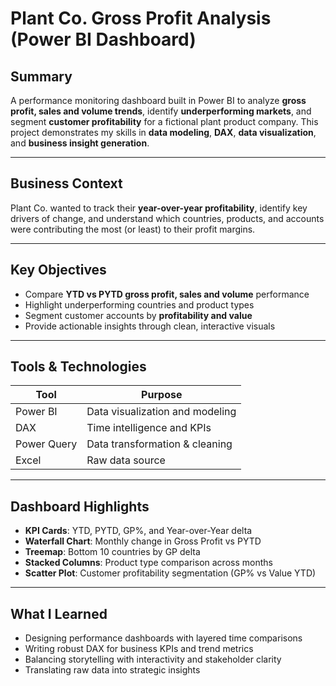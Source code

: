 # Plant Co. Gross Profit Analysis (Power BI Dashboard)

## Summary
A performance monitoring dashboard built in Power BI to analyze **gross profit, sales and volume trends**, identify **underperforming markets**, and segment **customer profitability** for a fictional plant product company. This project demonstrates my skills in **data modeling**, **DAX**, **data visualization**, and **business insight generation**.

---

## Business Context
Plant Co. wanted to track their **year-over-year profitability**, identify key drivers of change, and understand which countries, products, and accounts were contributing the most (or least) to their profit margins.

---

## Key Objectives
- Compare **YTD vs PYTD gross profit, sales and volume** performance
- Highlight underperforming countries and product types
- Segment customer accounts by **profitability and value**
- Provide actionable insights through clean, interactive visuals

---

## Tools & Technologies

| Tool        | Purpose                            |
|-------------|------------------------------------|
| Power BI    | Data visualization and modeling    |
| DAX         | Time intelligence and KPIs         |
| Power Query | Data transformation & cleaning     |
| Excel       | Raw data source                    |

---

## Dashboard Highlights
- **KPI Cards**: YTD, PYTD, GP%, and Year-over-Year delta
- **Waterfall Chart**: Monthly change in Gross Profit vs PYTD
- **Treemap**: Bottom 10 countries by GP delta
- **Stacked Columns**: Product type comparison across months
- **Scatter Plot**: Customer profitability segmentation (GP% vs Value YTD)

---

## What I Learned
- Designing performance dashboards with layered time comparisons
- Writing robust DAX for business KPIs and trend metrics
- Balancing storytelling with interactivity and stakeholder clarity
- Translating raw data into strategic insights
